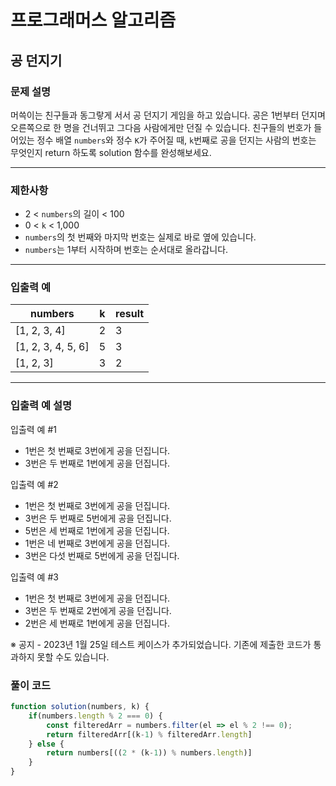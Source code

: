 # 프로그래머스 알고리즘

## 공 던지기

### **문제 설명**

머쓱이는 친구들과 동그랗게 서서 공 던지기 게임을 하고 있습니다. 공은 1번부터 던지며 오른쪽으로 한 명을 건너뛰고 그다음 사람에게만 던질 수 있습니다. 친구들의 번호가 들어있는 정수 배열 `numbers`와 정수 `K`가 주어질 때, `k`번째로 공을 던지는 사람의 번호는 무엇인지 return 하도록 solution 함수를 완성해보세요.

---

### 제한사항

- 2 < `numbers`의 길이 < 100
- 0 < `k` < 1,000
- `numbers`의 첫 번째와 마지막 번호는 실제로 바로 옆에 있습니다.
- `numbers`는 1부터 시작하며 번호는 순서대로 올라갑니다.

---

### 입출력 예

| numbers | k | result |
| --- | --- | --- |
| [1, 2, 3, 4] | 2 | 3 |
| [1, 2, 3, 4, 5, 6] | 5 | 3 |
| [1, 2, 3] | 3 | 2 |

---

### 입출력 예 설명

입출력 예 #1

- 1번은 첫 번째로 3번에게 공을 던집니다.
- 3번은 두 번째로 1번에게 공을 던집니다.

입출력 예 #2

- 1번은 첫 번째로 3번에게 공을 던집니다.
- 3번은 두 번째로 5번에게 공을 던집니다.
- 5번은 세 번째로 1번에게 공을 던집니다.
- 1번은 네 번째로 3번에게 공을 던집니다.
- 3번은 다섯 번째로 5번에게 공을 던집니다.

입출력 예 #3

- 1번은 첫 번째로 3번에게 공을 던집니다.
- 3번은 두 번째로 2번에게 공을 던집니다.
- 2번은 세 번째로 1번에게 공을 던집니다.

※ 공지 - 2023년 1월 25일 테스트 케이스가 추가되었습니다. 기존에 제출한 코드가 통과하지 못할 수도 있습니다.

### 풀이 코드

```jsx
function solution(numbers, k) {
    if(numbers.length % 2 === 0) {
        const filteredArr = numbers.filter(el => el % 2 !== 0);
        return filteredArr[(k-1) % filteredArr.length]
    } else {
        return numbers[((2 * (k-1)) % numbers.length)]
    }
}
```
